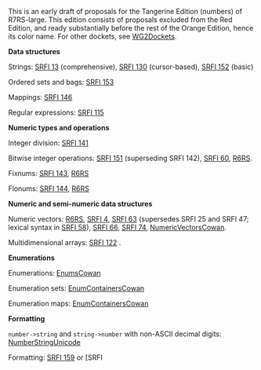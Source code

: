 This is an early draft of proposals for the Tangerine Edition (numbers) of R7RS-large.
This edition consists of proposals excluded from the Red Edition, and ready substantially
before the rest of the Orange Edition, hence its color name.
For other dockets, see [WG2Dockets](WG2Dockets.md).

**Data structures**

Strings: [SRFI 13](http://srfi.schemers.org/srfi-13/srfi-13.html) (comprehensive),
[SRFI 130](http://srfi.schemers.org/srfi-130/srfi-130.html) (cursor-based),
[SRFI 152](http://srfi.schemers.org/srfi-152/srfi-152.html) (basic)

Ordered sets and bags:  [SRFI 153](http://srfi.schemers.org/srfi-153/srfi-153.html)

Mappings: [SRFI 146](http://srfi.schemers.org/srfi-146/srfi-146.html)

Regular expressions: [SRFI 115](http://srfi.schemers.org/srfi-115/srfi-115.html)

**Numeric types and operations**

Integer division: [SRFI 141](http://srfi.schemers.org/srfi-141/srfi-141.html)

Bitwise integer operations:  [SRFI 151](http://srfi.schemers.org/srfi-151/srfi-151.html) (superseding SRFI 142), [SRFI 60](http://srfi.schemers.org/srfi-60/srfi-60.html), [R6RS](http://www.r6rs.org/final/html/r6rs-lib/r6rs-lib-Z-H-12.html#node_sec_11.4).

Fixnums:  [SRFI 143](http://srfi.schemers.org/srfi-143/srfi-143.html), [R6RS](http://www.r6rs.org/final/html/r6rs-lib/r6rs-lib-Z-H-12.html#node_sec_11.2)

Flonums:  [SRFI 144](http://srfi.schemers.org/srfi-144/srfi-1443.html),
[R6RS](http://www.r6rs.org/final/html/r6rs-lib/r6rs-lib-Z-H-12.html#node_sec_11.3)

**Numeric and semi-numeric data structures**

Numeric vectors:  [R6RS](http://www.r6rs.org/final/html/r6rs-lib/r6rs-lib-Z-H-3.html#node_chap_2,), [SRFI 4](http://srfi.schemers.org/srfi-4/srfi-4.html), [SRFI 63](http://srfi.schemers.org/srfi-63/srfi-63.html) (supersedes SRFI 25 and SRFI 47; lexical syntax in [SRFI 58](http://srfi.schemers.org/srfi-58/srfi-58.html)), [SRFI 66](http://srfi.schemers.org/srfi-66/srfi-66.html), [SRFI 74](http://srfi.schemers.org/srfi-74/srfi-74.html), [NumericVectorsCowan](NumericVectorsCowan.md).

Multidimensional arrays: [SRFI 122](http://srfi.schemers.org/srfi-122/srfi-122.html) .

**Enumerations**

Enumerations:  [EnumsCowan](EnumsCowan.md)

Enumeration sets:  [EnumContainersCowan](EnumContainersCowan.md)

Enumeration maps:  [EnumContainersCowan](EnumContainersCowan.md)

**Formatting**

`number->string` and `string->number` with non-ASCII decimal digits: [NumberStringUnicode](NumberStringUnicode.md)

Formatting: [SRFI 159](http://srfi.schemers.org/srfi-159/srfi-159.html) or [SRFI
